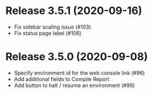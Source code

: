 # Release 3.5.1 (2020-09-16)

- Fix sidebar scaling issue (#103)
- Fix status page label (#106)

# Release 3.5.0 (2020-09-08)

- Specify environment id for the web console link (#96)
- Add additional fields to Compile Report
- Add button to halt / resume an environment (#99)
